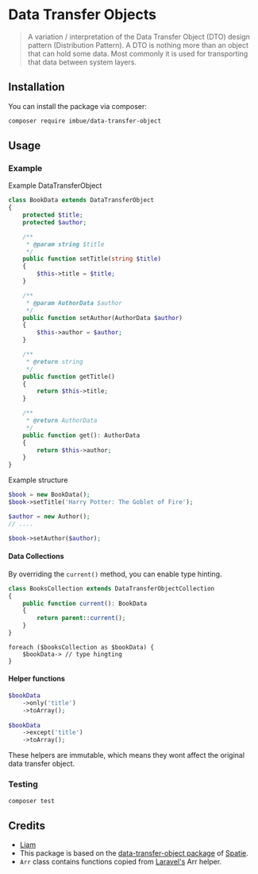 # Data Transfer Objects

> A variation / interpretation of the Data Transfer Object (DTO) design pattern (Distribution Pattern). A DTO is nothing more than an object that can hold some data. Most commonly it is used for transporting that data between system layers.

## Installation
You can install the package via composer:

```sh
composer require imbue/data-transfer-object
```

## Usage

### Example

Example DataTransferObject
```php
class BookData extends DataTransferObject
{
    protected $title;
    protected $author;

    /**
     * @param string $title
     */
    public function setTitle(string $title)
    {
        $this->title = $title;
    }

    /**
     * @param AuthorData $author
     */
    public function setAuthor(AuthorData $author)
    {
        $this->author = $author;
    }

    /**
     * @return string
     */
    public function getTitle()
    {
        return $this->title;
    }

    /**
     * @return AuthorData
     */
    public function get(): AuthorData
    {
        return $this->author;
    }
}
```

Example structure
```php
$book = new BookData();
$book->setTitle('Harry Potter: The Goblet of Fire');

$author = new Author();
// ....

$book->setAuthor($author);
```

#### Data Collections
By overriding the `current()` method, you can enable type hinting.

```php
class BooksCollection extends DataTransferObjectCollection
{
    public function current(): BookData
    {
        return parent::current();
    }
}
```

```
foreach ($booksCollection as $bookData) {
    $bookData-> // type hingting 
}
```

#### Helper functions
```php
$bookData
    ->only('title')
    ->toArray();
    
$bookData
    ->except('title')
    ->toArray();
```

These helpers are immutable, which means they wont affect the original data transfer object.

### Testing
```sh
composer test
```

## Credits
- [Liam](https://github.com/imbue)
- This package is based on the [data-transfer-object package](https://github.com/spatie/data-transfer-object) of [Spatie](https://github.com/spatie).  
- `Arr` class contains functions copied from [Laravel's](https://github.com/laravel) Arr helper.

